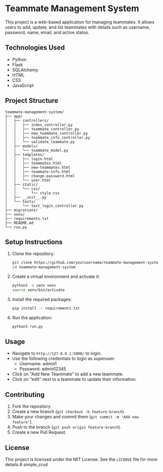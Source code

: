 # Teammate Management System

This project is a web-based application for managing teammates. It allows users to add, update, and list teammates with details such as username, password, name, email, and active status.

## Technologies Used

- Python
- Flask
- SQLAlchemy
- HTML
- CSS
- JavaScript

## Project Structure
```aiignore
teammate-management-system/
├── app/
│   ├── controllers/
│   │   ├── index_controller.py
│   │   ├── teammate_controller.py
│   │   ├── new_teammate_controller.py
│   │   ├── teammate_info_controller.py
│   │   └── validate_teammate.py
│   ├── models/
│   │   └── teammate_model.py
│   ├── templates/
│   │   ├── login.html
│   │   ├── teammates.html
│   │   ├── new-teammates.html
│   │   ├── teammate-info.html
│   │   ├── change-password.html
│   │   └── user.html
│   ├── static/
│   │   └── css/
│   │       └── style.css
│   ├── __init__.py
│   └── tests/
│       └── test_login_controller.py
├── migrations/
├── venv/
├── requirements.txt
├── README.md
└── run.py
```
## Setup Instructions

1. Clone the repository:
    ```sh
    git clone https://github.com/yourusername/teammate-management-system.git
    cd teammate-management-system
    ```

2. Create a virtual environment and activate it:
    ```sh
    python3 -m venv venv
    source venv/bin/activate
    ```

3. Install the required packages:
    ```sh
    pip install -r requirements.txt
    ```

4. Run the application:
    ```sh
    python3 run.py  
    ```

## Usage

- Navigate to `http://127.0.0.1:5000/` to login.
- Use the following credentials to login as superuser:
    - Username: admin1
    - Password: admin12345
- Click on "Add New Teammate" to add a new teammate.
- Click on "edit" next to a teammate to update their information.

## Contributing

1. Fork the repository.
2. Create a new branch (`git checkout -b feature-branch`).
3. Make your changes and commit them (`git commit -m 'Add new feature'`).
4. Push to the branch (`git push origin feature-branch`).
5. Create a new Pull Request.

## License

This project is licensed under the MIT License. See the `LICENSE` file for more details.# simple_crud
